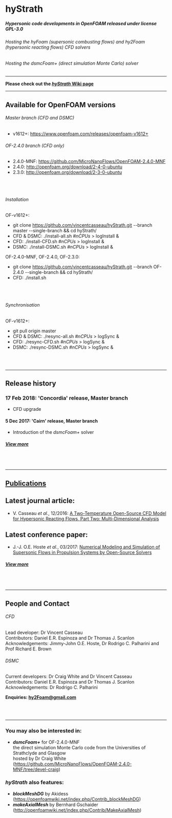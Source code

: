 # hyStrath

##### Hypersonic code developments in OpenFOAM released under license GPL-3.0
###### Hosting the *hyFoam* (supersonic combusting flows) and *hy2Foam* (hypersonic reacting flows) CFD solvers  
###### Hosting the *dsmcFoam+* (direct simulation Monte Carlo) solver  


---

**Please check out the [_hyStrath_ Wiki page](https://github.com/vincentcasseau/hyStrath/wiki)**   


---  
## Available for OpenFOAM versions

###### Master branch (CFD and DSMC)  
+ v1612+: https://www.openfoam.com/releases/openfoam-v1612+  

###### OF-2.4.0 branch (CFD only)   
+ 2.4.0-MNF: https://github.com/MicroNanoFlows/OpenFOAM-2.4.0-MNF  
+ 2.4.0: http://openfoam.org/download/2-4-0-ubuntu  
+ 2.3.0: http://openfoam.org/download/2-3-0-ubuntu  


<div class="paragraph"><p><br>
<br></p></div>


###### Installation  
OF-v1612+:  
+ git clone https://github.com/vincentcasseau/hyStrath.git --branch master --single-branch && cd hyStrath/   
+ CFD & DSMC: ./install-all.sh _#nCPUs_ > logInstall &
+ CFD: ./install-CFD.sh _#nCPUs_ > logInstall &
+ DSMC: ./install-DSMC.sh _#nCPUs_ > logInstall &   
 

OF-2.4.0-MNF, OF-2.4.0, OF-2.3.0:  
+ git clone https://github.com/vincentcasseau/hyStrath.git --branch OF-2.4.0 --single-branch && cd hyStrath/   
+ CFD: ./install.sh  

<div class="paragraph"><p><br>
<br></p></div>


###### Synchronisation
OF-v1612+:  
+ git pull origin master   
+ CFD & DSMC: ./resync-all.sh _#nCPUs_ > logSync &
+ CFD: ./resync-CFD.sh _#nCPUs_ > logSync &
+ DSMC: ./resync-DSMC.sh _#nCPUs_ > logSync & 


<div class="paragraph"><p><br>
<br></p></div>

---  
## Release history  
### 17 Feb 2018: 'Concordia' release, Master branch  
+ CFD upgrade  

#### 5 Dec 2017: 'Cairn' release, Master branch  
+ Introduction of the _dsmcFoam+_ solver  

##### [View more](https://github.com/vincentcasseau/hyStrath/wiki/Release-history)  


<div class="paragraph"><p><br>
<br></p></div>

---  

## [Publications](https://github.com/vincentcasseau/hyStrath/wiki/Publications)

## Latest journal article:
  - V. Casseau _et al._, 12/2016: [A Two-Temperature Open-Source CFD Model for Hypersonic Reacting Flows, Part Two: Multi-Dimensional Analysis](http://www.mdpi.com/2226-4310/3/4/45/html)  

## Latest conference paper:
  - J.-J. O.E. Hoste _et al._, 03/2017: [Numerical Modeling and Simulation of Supersonic Flows in Propulsion Systems by Open-Source Solvers](http://eprints.gla.ac.uk/140369/1/140369.pdf)  

##### [View more](https://github.com/vincentcasseau/hyStrath/wiki/Publications)  


<div class="paragraph"><p><br>
<br></p></div>

---  

## People and Contact

###### CFD  
Lead developer: Dr Vincent Casseau    
Contributors: Daniel E.R. Espinoza and Dr Thomas J. Scanlon              
Acknowledgements: Jimmy-John O.E. Hoste, Dr Rodrigo C. Palharini and Prof Richard E. Brown
  
   
###### DSMC        
Current developers: Dr Craig White and Dr Vincent Casseau    
Contributors: Daniel E.R. Espinoza and Dr Thomas J. Scanlon  
Acknowledgements: Dr Rodrigo C. Palharini



**Enquiries: hy2Foam@gmail.com**

<div class="paragraph"><p><br>
<br></p></div>

---  
### You may also be interested in:  
+ **_dsmcFoam+_** for OF-2.4.0-MNF   
the direct simulation Monte Carlo code from the Universities of Strathclyde and Glasgow  
hosted by Dr Craig White (https://github.com/MicroNanoFlows/OpenFOAM-2.4.0-MNF/tree/devel-craig)  

  
### _hyStrath_ also features:  
+ **_blockMeshDG_** by Akidess (https://openfoamwiki.net/index.php/Contrib_blockMeshDG)  
+ **_makeAxialMesh_** by Bernhard Gschaider (http://openfoamwiki.net/index.php/Contrib/MakeAxialMesh)


